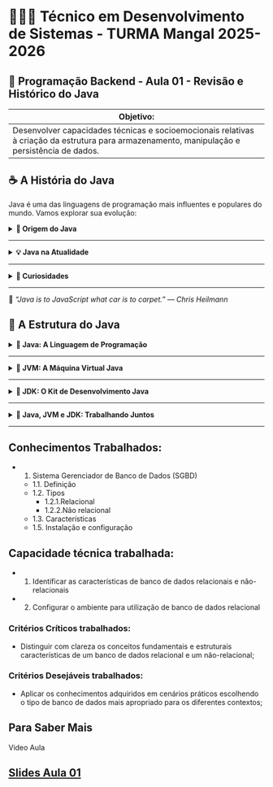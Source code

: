 # 👨🏻‍💻 Técnico em Desenvolvimento de Sistemas - TURMA Mangal 2025-2026
## 🍵 Programação Backend - Aula 01 - Revisão e Histórico do Java
|Objetivo:|
|-|
|Desenvolver capacidades técnicas e socioemocionais relativas à criação da estrutura para armazenamento, manipulação e persistência de dados.|


## ☕ A História do Java

Java é uma das linguagens de programação mais influentes e populares do mundo. Vamos explorar sua evolução:

<details>
 <summary><strong>📌 Origem do Java</strong></summary>

### 🛠️ Projeto Green (1991)

O Java foi criado por uma equipe da Sun Microsystems liderada por **James Gosling**. Originalmente, a linguagem se chamava **Oak**.

A ideia era criar uma linguagem para eletrodomésticos inteligentes — sim, geladeiras e TVs!

### 🌍 Java 1.0 (1995)

O nome “Java” foi adotado em 1995, inspirado no café da ilha de Java (Indonésia).

A grande virada foi quando a Netscape anunciou suporte ao Java em seus navegadores, dando origem aos **applets**.

</details>

---

<details>
<summary><strong>💡 Java na Atualidade</strong></summary>

- Utilizado em bancos, fintechs, sistemas de missão crítica.
- Presente no Android (embora o Android use uma versão própria da VM).
- Concorrência com Kotlin, mas ainda amplamente usado.

**Versão LTS atual:** Java 21 (lançada em setembro de 2023)

</details>

---

<details>
<summary><strong>🎯 Curiosidades</strong></summary>

- Java foi pensado para ser portátil: “**Write Once, Run Anywhere**”.
- O mascote do Java se chama **Duke**.
- O nome “Java” venceu sugestões como “Silk” e “DNA”.

</details>

---

🧠 _“Java is to JavaScript what car is to carpet.” — Chris Heilmann_

## 🧩 A Estrutura do Java

<details>
 <summary><strong>📌 Java: A Linguagem de Programação</strong></summary>

- Linguagem orientada a objetos
- Código-fonte (.java) compilado para bytecode (.class)
- Independente de plataforma
- Gerenciamento automático de memória
````java
public class Hello {
  public static void main(String[] args) {
    System.out.println("Hello, Java!");
  }
}
````
![Dados vs Informações](../../assets/BytecodeJava.png)

</details>

---

<details>
 <summary><strong>📌 JVM: A Máquina Virtual Java</strong></summary>

- Executa o bytecode Java
- Gerencia memória e garbage collection
- Componentes: Class Loader, Execution Engine, Memory Area
- Implementações específicas para cada plataforma

	WORA - Write Once, Run Anywhere
	
A JVM é o que permite que o mesmo bytecode Java seja executado em diferentes sistemas operacionais sem modificações.

![Dados vs Informações](../../assets/ArquiteturaJava.png)

</details>

---

<details>
 <summary><strong>📌 JDK: O Kit de Desenvolvimento Java</strong></summary>
 
- Pacote completo para desenvolvimento Java
- Contém o JRE (Java Runtime Environment)
- Inclui ferramentas de desenvolvimento
- Bibliotecas e APIs para desenvolvimento

**Principais Ferramentas**
- javac (compilador)
- java (executor)
- jar (empacotador)
- javadoc (documentação)

![Dados vs Informações](../../assets/ArquiteturaJava02.png)


</details>

---

<details>
 <summary><strong>📌 Java, JVM e JDK: Trabalhando Juntos</strong></summary>

- Desenvolvedor escreve código Java
- JDK fornece ferramentas para compilação
- JVM executa o bytecode em qualquer plataforma
- Ciclo completo: desenvolvimento → execução

![Dados vs Informações](../../assets/FluxoCompleto.png)

	Ecossistema Completo
	
	O poder do Java está na integração destes três componentes, permitindo desenvolvimento eficiente e execução multiplataforma.

</details>

---


## Conhecimentos Trabalhados:
- 1. Sistema Gerenciador de Banco de Dados (SGBD)
	- 1.1. Definição
	- 1.2. Tipos
		- 1.2.1.Relacional
		- 1.2.2.Não relacional
	- 1.3. Características
	- 1.5. Instalação e configuração

## Capacidade técnica trabalhada:
- 1. Identificar as características de banco de dados relacionais e não-relacionais
- 2. Configurar o ambiente para utilização de banco de dados relacional

### Critérios Críticos trabalhados:
 - Distinguir com clareza os conceitos fundamentais e estruturais características de um banco de dados relacional e um não-relacional;

### Critérios Desejáveis trabalhados:
- Aplicar os conhecimentos adquiridos em cenários práticos escolhendo o tipo de banco de dados mais apropriado para os diferentes contextos;

## Para Saber Mais
Video Aula

## [Slides Aula 01](../aula01/aula01.pdf)
